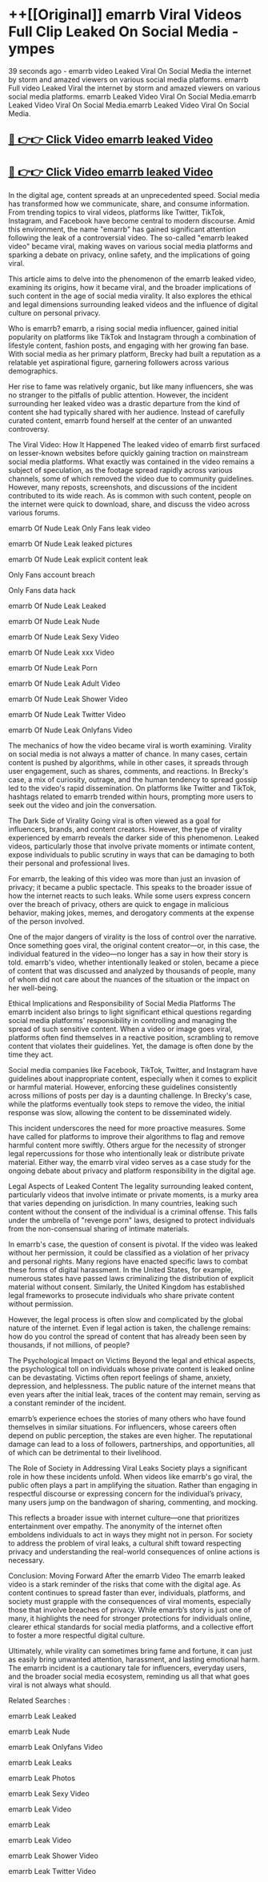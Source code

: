 # ++[[Original]] emarrb Viral Videos Full Clip Leaked On Social Media - ympes<br>

39 seconds ago - emarrb video Leaked Viral On Social Media the internet by storm and amazed viewers on various social media platforms.
emarrb Full video Leaked Viral the internet by storm and amazed viewers on various social media platforms. emarrb Leaked Video Viral On Social Media.emarrb Leaked Video Viral On Social Media.emarrb Leaked Video Viral On Social Media.<br>


## [🔴 👉👉 Click Video emarrb leaked Video ](https://onlyclips.site?title=emarrb&ref=git)

## [🔴 👉👉 Click Video emarrb leaked Video ](https://onlyclips.site?title=emarrb&ref=git)

In the digital age, content spreads at an unprecedented speed. Social media has transformed how we communicate, share, and consume information. From trending topics to viral videos, platforms like Twitter, TikTok, Instagram, and Facebook have become central to modern discourse. Amid this environment, the name "emarrb" has gained significant attention following the leak of a controversial video. The so-called "emarrb leaked video" became viral, making waves on various social media platforms and sparking a debate on privacy, online safety, and the implications of going viral.

This article aims to delve into the phenomenon of the emarrb leaked video, examining its origins, how it became viral, and the broader implications of such content in the age of social media virality. It also explores the ethical and legal dimensions surrounding leaked videos and the influence of digital culture on personal privacy.

Who is emarrb?
emarrb, a rising social media influencer, gained initial popularity on platforms like TikTok and Instagram through a combination of lifestyle content, fashion posts, and engaging with her growing fan base. With social media as her primary platform, Brecky had built a reputation as a relatable yet aspirational figure, garnering followers across various demographics.

Her rise to fame was relatively organic, but like many influencers, she was no stranger to the pitfalls of public attention. However, the incident surrounding her leaked video was a drastic departure from the kind of content she had typically shared with her audience. Instead of carefully curated content, emarrb found herself at the center of an unwanted controversy.

The Viral Video: How It Happened
The leaked video of emarrb first surfaced on lesser-known websites before quickly gaining traction on mainstream social media platforms. What exactly was contained in the video remains a subject of speculation, as the footage spread rapidly across various channels, some of which removed the video due to community guidelines. However, many reposts, screenshots, and discussions of the incident contributed to its wide reach. As is common with such content, people on the internet were quick to download, share, and discuss the video across various forums.

emarrb Of Nude Leak Only Fans leak video

emarrb Of Nude Leak leaked pictures

emarrb Of Nude Leak explicit content leak

Only Fans account breach

Only Fans data hack

emarrb Of Nude Leak Leaked

emarrb Of Nude Leak Nude

emarrb Of Nude Leak Sexy Video

emarrb Of Nude Leak xxx Video

emarrb Of Nude Leak Porn

emarrb Of Nude Leak Adult Video

emarrb Of Nude Leak Shower Video

emarrb Of Nude Leak Twitter Video

emarrb Of Nude Leak Onlyfans Video

The mechanics of how the video became viral is worth examining. Virality on social media is not always a matter of chance. In many cases, certain content is pushed by algorithms, while in other cases, it spreads through user engagement, such as shares, comments, and reactions. In Brecky's case, a mix of curiosity, outrage, and the human tendency to spread gossip led to the video's rapid dissemination. On platforms like Twitter and TikTok, hashtags related to emarrb trended within hours, prompting more users to seek out the video and join the conversation.

The Dark Side of Virality
Going viral is often viewed as a goal for influencers, brands, and content creators. However, the type of virality experienced by emarrb reveals the darker side of this phenomenon. Leaked videos, particularly those that involve private moments or intimate content, expose individuals to public scrutiny in ways that can be damaging to both their personal and professional lives.

For emarrb, the leaking of this video was more than just an invasion of privacy; it became a public spectacle. This speaks to the broader issue of how the internet reacts to such leaks. While some users express concern over the breach of privacy, others are quick to engage in malicious behavior, making jokes, memes, and derogatory comments at the expense of the person involved.

One of the major dangers of virality is the loss of control over the narrative. Once something goes viral, the original content creator—or, in this case, the individual featured in the video—no longer has a say in how their story is told. emarrb's video, whether intentionally leaked or stolen, became a piece of content that was discussed and analyzed by thousands of people, many of whom did not care about the nuances of the situation or the impact on her well-being.

Ethical Implications and Responsibility of Social Media Platforms
The emarrb incident also brings to light significant ethical questions regarding social media platforms' responsibility in controlling and managing the spread of such sensitive content. When a video or image goes viral, platforms often find themselves in a reactive position, scrambling to remove content that violates their guidelines. Yet, the damage is often done by the time they act.

Social media companies like Facebook, TikTok, Twitter, and Instagram have guidelines about inappropriate content, especially when it comes to explicit or harmful material. However, enforcing these guidelines consistently across millions of posts per day is a daunting challenge. In Brecky's case, while the platforms eventually took steps to remove the video, the initial response was slow, allowing the content to be disseminated widely.

This incident underscores the need for more proactive measures. Some have called for platforms to improve their algorithms to flag and remove harmful content more swiftly. Others argue for the necessity of stronger legal repercussions for those who intentionally leak or distribute private material. Either way, the emarrb viral video serves as a case study for the ongoing debate about privacy and platform responsibility in the digital age.

Legal Aspects of Leaked Content
The legality surrounding leaked content, particularly videos that involve intimate or private moments, is a murky area that varies depending on jurisdiction. In many countries, leaking such content without the consent of the individual is a criminal offense. This falls under the umbrella of "revenge porn" laws, designed to protect individuals from the non-consensual sharing of intimate materials.

In emarrb's case, the question of consent is pivotal. If the video was leaked without her permission, it could be classified as a violation of her privacy and personal rights. Many regions have enacted specific laws to combat these forms of digital harassment. In the United States, for example, numerous states have passed laws criminalizing the distribution of explicit material without consent. Similarly, the United Kingdom has established legal frameworks to prosecute individuals who share private content without permission.

However, the legal process is often slow and complicated by the global nature of the internet. Even if legal action is taken, the challenge remains: how do you control the spread of content that has already been seen by thousands, if not millions, of people?

The Psychological Impact on Victims
Beyond the legal and ethical aspects, the psychological toll on individuals whose private content is leaked online can be devastating. Victims often report feelings of shame, anxiety, depression, and helplessness. The public nature of the internet means that even years after the initial leak, traces of the content may remain, serving as a constant reminder of the incident.

emarrb’s experience echoes the stories of many others who have found themselves in similar situations. For influencers, whose careers often depend on public perception, the stakes are even higher. The reputational damage can lead to a loss of followers, partnerships, and opportunities, all of which can be detrimental to their livelihood.

The Role of Society in Addressing Viral Leaks
Society plays a significant role in how these incidents unfold. When videos like emarrb's go viral, the public often plays a part in amplifying the situation. Rather than engaging in respectful discourse or expressing concern for the individual’s privacy, many users jump on the bandwagon of sharing, commenting, and mocking.

This reflects a broader issue with internet culture—one that prioritizes entertainment over empathy. The anonymity of the internet often emboldens individuals to act in ways they might not in person. For society to address the problem of viral leaks, a cultural shift toward respecting privacy and understanding the real-world consequences of online actions is necessary.

Conclusion: Moving Forward After the emarrb Video
The emarrb leaked video is a stark reminder of the risks that come with the digital age. As content continues to spread faster than ever, individuals, platforms, and society must grapple with the consequences of viral moments, especially those that involve breaches of privacy. While emarrb’s story is just one of many, it highlights the need for stronger protections for individuals online, clearer ethical standards for social media platforms, and a collective effort to foster a more respectful digital culture.

Ultimately, while virality can sometimes bring fame and fortune, it can just as easily bring unwanted attention, harassment, and lasting emotional harm. The emarrb incident is a cautionary tale for influencers, everyday users, and the broader social media ecosystem, reminding us all that what goes viral is not always what should.

Related Searches :

emarrb Leak Leaked

emarrb Leak Nude

emarrb Leak Onlyfans Video

emarrb Leak Leaks

emarrb Leak Photos

emarrb Leak Sexy Video

emarrb Leak Video

emarrb Leak

emarrb Leak Video

emarrb Leak Shower Video

emarrb Leak Twitter Video

